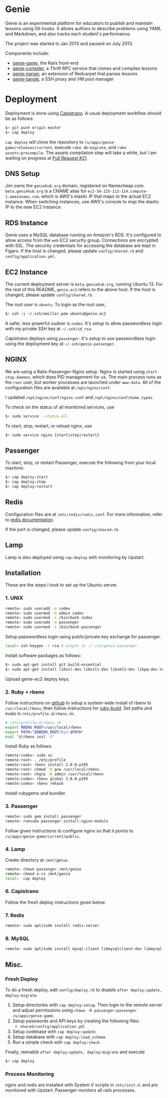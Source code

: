 # Genie

Genie is an experimental platform for educators to publish and maintain lessons using Git hooks. It allows authors
to describe problems using YAML and Markdown, and also tracks each student's performance.

The project was started in Jan 2013 and paused on July 2013.

Components include:
- [genie-game](https://github.com/jimjh/genie-game), the Rails front-end
- [genie-compiler](https://github.com/jimjh/genie-compiler), a Thrift RPC service that clones and compiles lessons
- [genie-parser](https://github.com/jimjh/genie-parser), an extension of Redcarpet that parses lessons
- [genie-tangle](https://github.com/jimjh/genie-tangle), a SSH proxy and VM pool manager

# Deployment
Deployment is done using [Capistrano][capistrano-guide]. A usual deployment workflow should be as follows:

```sh
$> git push origin master
$> cap deploy
```

`cap deploy` will clone the repository to `/u/apps/genie-game/releases/current`, execute `rake db:migrate`, and `rake assets:precompile`. The assets compilation step will take a while, but I am waiting on progress at [Pull Request #21][pull-21].

## DNS Setup
Jim owns the `geniehub.org` domain, registered on Namecheap.com.
`beta.geniehub.org` is a CNAME alias for
`ec2-54-225-113-114.compute-1.amazonaws.com`, which is AWS's elastic IP that
maps to the actual EC2 instance. When switching instances, use AWS's console to
map the elastic IP to the new EC2 instance.

## RDS Instance
Genie uses a MySQL database running on Amazon's RDS. It's configured to allow
access from the `web` EC2 security group. Connections are encrypted with SSL.
The security credentials for accessing the database are kept in Figaro. If the
host is changed, please update `config/shared.rb` and `config/application.yml`.

## EC2 Instance
The current deployment server is `beta.geniehub.org`, running Ubuntu 13.
For the rest of this README, `genie.ec2` refers to the above host. If the host
is changed, please update `config/shared.rb`.

The root user is `ubuntu`. To login as the root user,

```sh
$> ssh -i ~/.ssh/amiller.pem ubuntu@genie.ec2
```

A safer, less powerful sudoer is `codex`. It's setup to allow passwordless login with my private  SSH key at `~/.ssh/id_rsa`.

Capistrano deploys using `passenger`. It's setup to use passwordless login using the deployment key at `~/.ssh/genie-passenger`.

## NGINX
We are using a Rails-Passenger-Nginx setup. Nginx is started using `start-stop-daemon`, which does PID management for us. The main process runs as the `root` user, but worker processes are launched under `www-data`. All of the configuration files are available at `/opt/nginx/conf`.

I updated `/opt/nginx/conf/nginx.conf` and `/opt/nginx/conf/mime.types`.

To check on the status of all monitored services, use

```sh
$> sudo service --status-all
```

To start, stop, restart, or reload nginx, use

```sh
$> sudo service nginx {start|stop|restart}
```

## Passenger
To start, stop, or restart Passenger, execute the following from your local machine:

```sh
$> cap deploy:start
$> cap deploy:stop
$> cap deploy:restart
```

## Redis
Configuration files are at `/etc/redis/redis.conf`. For more information, refer
to [redis documentation](http://redis.io/topics/config).

If the port is changed, please update `config/shared.rb`.

## Lamp
Lamp is also deployed using `cap:deploy` with monitoring by Upstart.

## Installation
These are the steps I took to set up the Ubuntu server.

### 1. UNIX

```sh
remote> sudo useradd -m codex
remote> sudo usermod -G admin codex
remote> sudo usermod -s /bin/bash codex
remote> sudo useradd -m passenger
remote> sudo usermod -s /bin/bash passenger
```

Setup passwordless login using public/private key exchange for passenger.

```sh
local> ssh-keygen -t rsa # output to ~/.ssh/genie-passenger
```

Install software packages as follows:

```sh
$> sudo apt-get install git build-essential
$> sudo apt-get install libssl-dev libxslt-dev libxml2-dev libpq-dev nodejs
```

Upload genie-ec2 deploy keys.

### 2. Ruby + rbenv
Follow instructions on [github](https://github.com/sstephenson/rbenv) to setup
a system-wide install of rbenv to `/usr/local/rbenv`, then follow instructions for
[ruby-build](https://github.com/sstephenson/ruby-build). Set paths and evals in
`/etc/profile.d/rbenv.sh`.

```sh
# /etc/profile.d/rbenv.sh
export RBENV_ROOT=/usr/local/rbenv
export PATH="$RBENV_ROOT/bin:$PATH"
eval "$(rbenv init -)"
```

Install Ruby as follows:

```sh
remote:codex> sudo su
remote:root> . /etc/profile
remote:root> rbenv install 2.0.0-p195
remote:root> chmod -R g+w /usr/local/rbenv
remote:root> chgrp -R admin /usr/local/rbenv
remote:codex> rbenv global 2.0.0-p195
remote:codex> rbenv rehash
```

Install rubygems and bundler.

### 3. Passenger

```sh
remote> sudo gem install passenger
remote> rvmsudo passenger-install-nginx-module
```

Follow given instructions to configure nginx so that it points to `/u/apps/genie-game/current/public`.

### 4. Lamp

Create directory at `/mnt/genie`.

```sh
remote> chown passenger /mnt/genie
remote> chmod o-rx /mnt/genie
local>  cap deploy
```

### 6. Capistrano

Follow the fresh deploy instructions given below.

### 7. Redis

```sh
remote> sudo aptitude install redis-server
```
### 8. MySQL

```sh
remote> sudo aptitude install mysql-client libmysqlclient-dev libmysql-ruby
```

## Misc.

### Fresh Deploy
To do a fresh deploy, edit `config/deploy.rb` to disable `after deploy:update, deploy:migrate`.

1. Setup directories with `cap deploy:setup`. Then login to the remote server and adjust permissions using `chown -R passenger:passenger /u/apps/genie-game`.
2. Setup passwords and API keys by creating the following files:
    - `shared/config/application.yml`
3. Setup codebase with `cap deploy:update`
4. Setup database with `cap deploy:load_schema`
5. Run a simple check with `cap deploy:check`

Finally, reenable `after deploy:update, deploy:migrate` and execute

```sh
$> cap deploy
```

### Process Monitoring
nginx and redis are installed with System V scripts in `/etc/init.d`.
and are monitored with Upstart. Passenger monitors all rails processes.

  [capistrano-guide]: https://github.com/capistrano/capistrano/wiki/2.x-from-the-beginning
  [pull-21]: https://github.com/rails/sprockets-rails/pull/21
